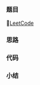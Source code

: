 ### 题目

🔗[LeetCode](https://leetcode-cn.com/problems/distinct-subsequences/)

### 思路

### 代码

### 小结